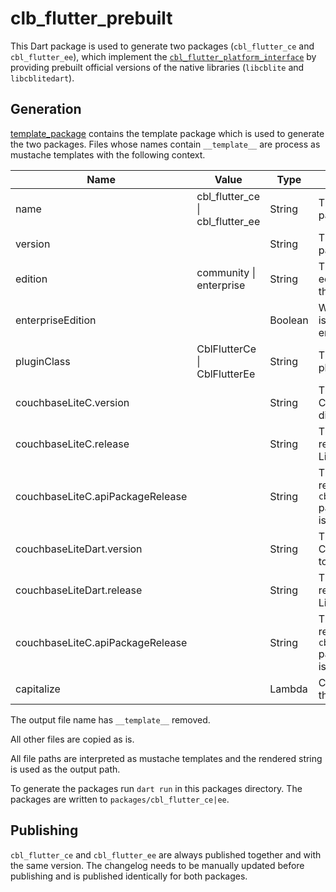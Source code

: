 # clb_flutter_prebuilt

This Dart package is used to generate two packages (`cbl_flutter_ce` and
`cbl_flutter_ee`), which implement the
[`cbl_flutter_platform_interface`](../cbl_flutter_platform_interface) by
providing prebuilt official versions of the native libraries (`libcblite` and
`libcblitedart`).

## Generation

[template_package](./template_package) contains the template package which is
used to generate the two packages. Files whose names contain `__template__` are
process as mustache templates with the following context.

| Name                             | Value                            | Type    | Description                                                                              |
| -------------------------------- | -------------------------------- | ------- | ---------------------------------------------------------------------------------------- |
| name                             | cbl_flutter_ce \| cbl_flutter_ee | String  | The name of the package.                                                                 |
| version                          |                                  | String  | The version of the package.                                                              |
| edition                          | community \| enterprise          | String  | The Couchbase Lite edition distributed by the package.                                   |
| enterpriseEdition                |                                  | Boolean | Whether this package is distributing the enterprise edition.                             |
| pluginClass                      | CblFlutterCe \| CblFlutterEe     | String  | The name of the plugin classes.                                                          |
| couchbaseLiteC.version           |                                  | String  | The version of Couchbase Lite C to distribute.                                           |
| couchbaseLiteC.release           |                                  | String  | The name of the release of Couchbase Lite C to distribute.                               |
| couchbaseLiteC.apiPackageRelease |                                  | String  | The name of the release of the `cbl_libcblite_api` package the package is declaring.     |
| couchbaseLiteDart.version        |                                  | String  | The version of Couchbase Lite Dart to distribute.                                        |
| couchbaseLiteDart.release        |                                  | String  | The name of the release of Couchbase Lite Dart to distribute.                            |
| couchbaseLiteC.apiPackageRelease |                                  | String  | The name of the release of the `cbl_libcblitedart_api` package the package is declaring. |
| capitalize                       |                                  | Lambda  | Capitalizes content of the tag.                                                          |

The output file name has `__template__` removed.

All other files are copied as is.

All file paths are interpreted as mustache templates and the rendered string is
used as the output path.

To generate the packages run `dart run` in this packages directory. The packages
are written to `packages/cbl_flutter_ce|ee`.

## Publishing

`cbl_flutter_ce` and `cbl_flutter_ee` are always published together and with the
same version. The changelog needs to be manually updated before publishing and
is published identically for both packages.
